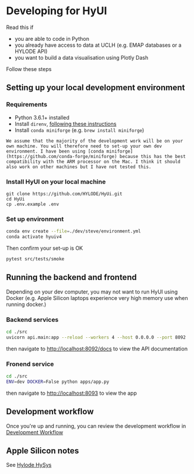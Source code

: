 # Developing for HyUI


Read this if

- you are able to code in Python
- you already have access to data at UCLH (e.g. EMAP databases or a HYLODE API)
- you want to build a data visualisation using Plotly Dash

Follow these steps

## Setting up your local development environment

### Requirements
* Python 3.6.1+ installed
* Install `direnv`, [following these instructions](loading_environment_variables.md#installing-direnv)
* Install `conda miniforge` (e.g. `brew install miniforge`)

```{note}
We assume that the majority of the development work will be on your own machine. You will therefore need to set-up your own dev environment. I have been using [conda miniforge](https://github.com/conda-forge/miniforge) because this has the best compatibility with the ARM processor on the Mac. I think it should also work on other machines but I have not tested this.
```

### Install HyUI on your local machine

```shell
git clone https://github.com/HYLODE/HyUi.git
cd HyUi
cp .env.example .env
```

### Set up environment
```sh
conda env create --file=./dev/steve/environment.yml
conda activate hyuiv4
```

Then confirm your set-up is OK

```sh
pytest src/tests/smoke
```

## Running the backend and frontend

Depending on your dev computer, you may not want to run HyUI using Docker (e.g. Apple Silicon laptops experience very high memory use when running docker.)

### Backend services

```sh
cd ./src
uvicorn api.main:app --reload --workers 4 --host 0.0.0.0 --port 8092
```

then navigate to [http://localhost:8092/docs](http://localhost:8092/docs) to view the API documentation


### Fronend service

```sh
cd ./src
ENV=dev DOCKER=False python apps/app.py
```

then navigate to [http://localhost:8093](http://localhost:8093) to view the app

## Development workflow

Once you're up and running, you can review the development workflow in [Development Workflow](dev-workflow.md)

## Apple Silicon notes

See [Hylode HySys](https://github.com/HYLODE/HySys/tree/dev/hylode#5-development)
